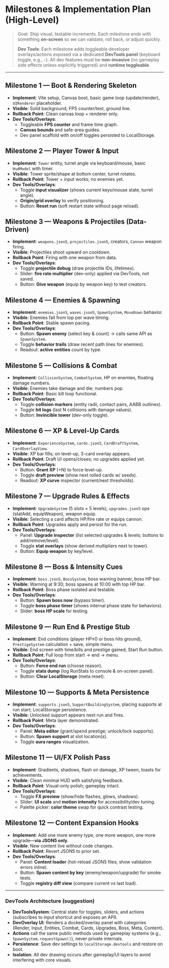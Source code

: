 # Milestones & Implementation Plan (High-Level)

> Goal: Ship visual, testable increments. Each milestone ends with something **on-screen** so we can validate, roll back, or adjust quickly.
>
> **Dev Tools**: Each milestone adds toggleable developer overlays/actions exposed via a dedicated **DevTools panel** (keyboard toggle, e.g., `~`). All dev features must be **non-invasive** (no gameplay side effects unless explicitly triggered) and **runtime toggleable**.

---

## Milestone 1 — Boot & Rendering Skeleton
- **Implement**: Vite setup, Canvas boot, basic game loop (update/render), `UIRenderer` placeholder.
- **Visible**: Solid background, FPS counter/text, ground line.
- **Rollback Point**: Clean canvas loop + renderer only.
- **Dev Tools/Overlays**:
  - Toggleable **FPS counter** and frame time graph.
  - **Canvas bounds** and safe-area guides.
  - Dev panel scaffold with on/off toggles persisted to LocalStorage.

## Milestone 2 — Player Tower & Input
- **Implement**: `Tower` entity, turret angle via keyboard/mouse, basic `HudModel` with timer.
- **Visible**: Tower sprite/shape at bottom center, turret rotates.
- **Rollback Point**: Tower + input works; no enemies yet.
- **Dev Tools/Overlays**:
  - Toggle **input visualizer** (shows current keys/mouse state, turret angle).
  - **Origin/grid overlay** to verify positioning.
  - Button: **Reset run** (soft restart state without page reload).

## Milestone 3 — Weapons & Projectiles (Data-Driven)
- **Implement**: `weapons.json5`, `projectiles.json5`, creators, `Cannon` weapon firing.
- **Visible**: Projectiles shoot upward on cooldown.
- **Rollback Point**: Firing with one weapon from data.
- **Dev Tools/Overlays**:
  - Toggle **projectile debug** (draw projectile IDs, lifetimes).
  - Slider: **fire rate multiplier** (dev-only) applied via DevTools, not saved.
  - Button: **Give weapon** (equip by weapon key) to test creators.

## Milestone 4 — Enemies & Spawning
- **Implement**: `enemies.json5`, `waves.json5`, `SpawnSystem`, `MoveDown` behavior.
- **Visible**: Enemies fall from top per wave timing.
- **Rollback Point**: Stable spawn pacing.
- **Dev Tools/Overlays**:
  - Button: **Spawn enemy** (select key & count) → calls same API as `SpawnSystem`.
  - Toggle **behavior trails** (draw recent path lines for enemies).
  - Readout: **active entities** count by type.

## Milestone 5 — Collisions & Combat
- **Implement**: `CollisionSystem`, `CombatSystem`, HP on enemies, floating damage numbers.
- **Visible**: Enemies take damage and die; numbers pop.
- **Rollback Point**: Basic kill loop functional.
- **Dev Tools/Overlays**:
  - Toggle **collision markers** (entity radii, contact pairs, AABB outlines).
  - Toggle **hit logs** (last N collisions with damage values).
  - Button: **Invincible tower** (dev-only toggle).

## Milestone 6 — XP & Level-Up Cards
- **Implement**: `ExperienceSystem`, `cards.json5`, `CardDraftSystem`, `CardOverlayView`.
- **Visible**: XP bar fills; on level-up, 3-card overlay appears.
- **Rollback Point**: Draft UI opens/closes; no upgrades applied yet.
- **Dev Tools/Overlays**:
  - Button: **Grant XP** (+N) to force level-up.
  - Toggle **draft preview** (show next rolled cards w/ seeds).
  - Readout: **XP curve** inspector (current/next thresholds).

## Milestone 7 — Upgrade Rules & Effects
- **Implement**: `UpgradeSystem` (5 slots × 5 levels), `upgrades.json5` ops (statAdd, equipWeapon), weapon equip.
- **Visible**: Selecting a card affects HP/fire rate or equips cannon.
- **Rollback Point**: Upgrades apply and persist for the run.
- **Dev Tools/Overlays**:
  - Panel: **Upgrade inspector** (list selected upgrades & levels; buttons to add/remove/level).
  - Toggle **stat overlays** (show derived multipliers next to tower).
  - Button: **Equip weapon** by key/level.

## Milestone 8 — Boss & Intensity Cues
- **Implement**: `boss.json5`, `BossSystem`, boss warning banner, boss HP bar.
- **Visible**: Warning at 9:30; boss spawns at 10:00 with top HP bar.
- **Rollback Point**: Boss phase isolated and testable.
- **Dev Tools/Overlays**:
  - Button: **Spawn boss now** (bypass timer).
  - Toggle **boss phase timer** (shows internal phase state for behaviors).
  - Slider: **boss HP scale** for testing.

## Milestone 9 — Run End & Prestige Stub
- **Implement**: End conditions (player HP≤0 or boss hits ground), `PrestigeSystem` calculation + save, simple menu.
- **Visible**: End screen with time/kills and prestige gained; Start Run button.
- **Rollback Point**: Full loop from start → end → menu.
- **Dev Tools/Overlays**:
  - Button: **Force end run** (choose reason).
  - Toggle **stats dump** (log RunStats to console & on-screen panel).
  - Button: **Clear LocalStorage** (meta reset).

## Milestone 10 — Supports & Meta Persistence
- **Implement**: `supports.json5`, `SupportBuildingSystem`, placing supports at run start; LocalStorage persistence.
- **Visible**: Unlocked support appears next run and fires.
- **Rollback Point**: Meta layer demonstrated.
- **Dev Tools/Overlays**:
  - Panel: **Meta editor** (grant/spend prestige; unlock/lock supports).
  - Button: **Spawn support** at slot location(s).
  - Toggle **aura ranges** visualization.

## Milestone 11 — UI/FX Polish Pass
- **Implement**: Gradients, shadows, flash on damage, XP tween, toasts for achievements.
- **Visible**: Clean minimal HUD with satisfying feedback.
- **Rollback Point**: Visual-only polish; gameplay intact.
- **Dev Tools/Overlays**:
  - Toggle **FX preview** (show/hide flashes, glows, shadows).
  - Slider: **UI scale** and **motion intensity** for accessibility/dev tuning.
  - Palette picker: **color theme** swap for quick contrast testing.

## Milestone 12 — Content Expansion Hooks
- **Implement**: Add one more enemy type, one more weapon, one more upgrade—**via JSON5 only**.
- **Visible**: New content live without code changes.
- **Rollback Point**: Revert JSON5 to prior set.
- **Dev Tools/Overlays**:
  - Panel: **Content loader** (hot-reload JSON5 files; show validation errors inline).
  - Button: **Spawn content by key** (enemy/weapon/upgrade) for smoke tests.
  - Toggle **registry diff view** (compare current vs last load).

---

### DevTools Architecture (suggestion)
- **DevToolsSystem**: Central state for toggles, sliders, and actions (subscribes to input shortcut and exposes an API).
- **DevOverlay UI**: Renders a docked/overlay panel with categories (Render, Input, Entities, Combat, Cards, Upgrades, Boss, Meta, Content).
- **Actions** call the same public methods used by gameplay systems (e.g., `SpawnSystem.requestSpawn()`), never private internals.
- **Persistence**: Save dev settings to `localStorage.devtools` and restore on boot.
- **Isolation**: All dev drawing occurs after gameplay/UI layers to avoid interfering with core visuals.

